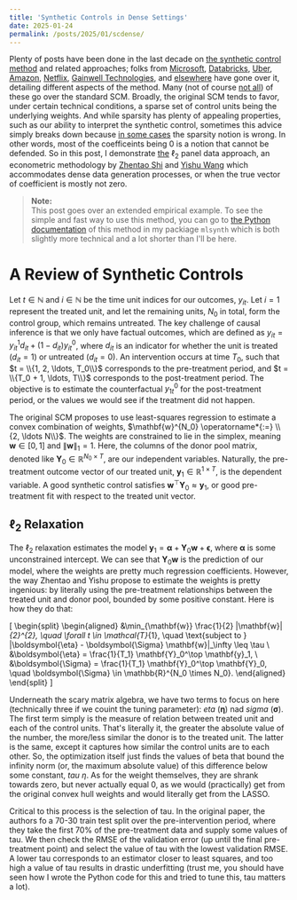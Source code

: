 ```yaml
---
title: 'Synthetic Controls in Dense Settings'
date: 2025-01-24
permalink: /posts/2025/01/scdense/
---
```


Plenty of posts have been done in the last decade on [the synthetic control method](https://doi.org/10.1198/jasa.2009.ap08746) and related approaches; folks from [Microsoft](https://medium.com/data-science-at-microsoft/causal-inference-using-synthetic-controls-d96a890c83a7), [Databricks](https://towardsdatascience.com/how-to-do-causal-inference-using-synthetic-controls-ab435e0228f1), [Uber](https://youtu.be/j5DoJV5S2Ao?si=RWUYFjFEWpvkl8x1), [Amazon](https://towardsdatascience.com/causal-inference-with-synthetic-control-in-python-4a79ee636325), [Netflix](https://netflixtechblog.com/round-2-a-survey-of-causal-inference-applications-at-netflix-fd78328ee0bb), [Gainwell Technologies](https://andrewpwheeler.com/2019/12/06/using-regularization-to-generate-synthetic-controls-and-conformal-prediction-for-significance-tests/), and [else](https://rudrendupaul.medium.com/causal-inference-part-7-synthetic-control-methods-a-powerful-technique-for-inferring-causality-in-3ec5dbe26038)[where](https://henamsingla.medium.com/synthetic-control-method-a-z-d28099c56edb) have gone over it, detailing different aspects of the method. Many (not of course [not all](https://peerunreviewed.blogspot.com/2019/11/a-short-tutorial-on-robust-synthetic.html)) of these go over the standard SCM. Broadly, the original SCM tends to favor, under certain technical conditions, a sparse set of control units being the underlying weights. And while sparsity has plenty of appealing properties, such as our ability to interpret the synthetic control, sometimes this advice simply breaks down because [in some cases](https://ceistorvergata.it/public/files/RFCS/Giannone_illusion4-2.pdf) the sparsity notion is wrong. In other words, most of the coefficeints being 0 is a notion that cannot be defended. So in this post, I demonstrate [the](10.13140/RG.2.2.11670.97609) $\ell_2$ panel data approach, an econometric methodology by [Zhentao Shi](https://zhentaoshi.github.io/) and [Yishu Wang](https://ishwang1.github.io/) which accommodates dense data generation processes, or when the true vector of coefficient is mostly not zero.

> **Note:**  
This post goes over an extended empirical example. To see the simple and fast way to use this method, you can go to [the Python documentation](https://mlsynth.readthedocs.io/en/latest/pda.html#ell-2-relaxation) of this method in my packiage ``mlsynth`` which is both slightly more technical and a lot shorter than I'll be here.

# A Review of Synthetic Controls

Let $t \in \mathbb{N}$ and $i \in \mathbb{N}$ be the time unit indices for our outcomes, $y_{it}$. Let $i = 1$ represent the treated unit, and let the remaining units, $N_0$ in total, form the control group, which remains untreated. The key challenge of causal inference is that we only have factual outcomes, which are defined as $y_{it} = y_{it}^1 d_{it} + \left(1 - d_{it}\right)y_{it}^0$, where $d_{it}$ is an indicator for whether the unit is treated ($d_{it} = 1$) or untreated ($d_{it} = 0$). An intervention occurs at time $T_0$, such that $t = \\{1, 2, \ldots, T_0\\}$ corresponds to the pre-treatment period, and $t = \\{T_0 + 1, \ldots, T\\}$ corresponds to the post-treatment period. The objective is to estimate the counterfactual $y_{1t}^0$ for the post-treatment period, or the values we would see if the treatment did not happen.

The original SCM proposes to  use least-squares regression to estimate a convex combination of weights, $\mathbf{w}^{N_0} \operatorname*{:=} \\{2, \ldots N\\}$. The weights are constrained to lie in the simplex, meaning $\mathbf{w} \in [0, 1]$ and $\lVert \mathbf{w} \rVert_1 = 1$. Here, the columns of the donor pool matrix, denoted like $\mathbf{Y}_0 \in \mathbb{R}^{N_0 \times T}$, are our independent variables. Naturally, the pre-treatment outcome vector of our treated unit, $\mathbf{y}_1 \in \mathbb{R}^{1 \times T}$, is the dependent variable. A good synthetic control satisfies $\mathbf{w}^\top \mathbf{Y}_0 \approx \mathbf{y}_1$, or good pre-treatment fit with respect to the treated unit vector.

## $\ell_2$ Relaxation

The $\ell_2$ relaxation estimates the model $\mathbf{y}_1 = \boldsymbol{\alpha}+ \mathbf{Y}_0\mathbf{w}+\mathbf{\epsilon}$, where $\boldsymbol{\alpha}$ is some unconstrained intercept. We can see that $\mathbf{Y}_0\mathbf{w}$ is the prediction of our model, where the weights are pretty much regression coefficients. However, the way Zhentao and Yishu propose to estimate the weights is pretty ingenious: by literally using the pre-treatment relationships between the treated unit and donor pool, bounded by some positive constant. Here is how they do that:

\[
\begin{split}
\begin{aligned}
&\min_{\mathbf{w}} \frac{1}{2} \|\mathbf{w}\|_{2}^{2}, \quad \forall t \in \mathcal{T}_{1}, \quad \text{subject to } \|\boldsymbol{\eta} - \boldsymbol{\Sigma} \mathbf{w}\|_\infty \leq \tau \\
&\boldsymbol{\eta} = \frac{1}{T_1} \mathbf{Y}_0^\top \mathbf{y}_1, \\
&\boldsymbol{\Sigma} = \frac{1}{T_1} \mathbf{Y}_0^\top \mathbf{Y}_0, \quad \boldsymbol{\Sigma} \in \mathbb{R}^{N_0 \times N_0}.
\end{aligned}
\end{split}
\]


Underneath the scary matrix algebra, we have two terms to focus on here (technically three if we couint the tuning parameter): _eta_ ($\boldsymbol{\eta}$) nad _sigma_ ($\boldsymbol{\sigma}$). The first term simply is the measure of relation between treated unit and each of the control units. That's literally it, the greater the absolute value of the number, the more/less similar the donor is to the treated unit. The latter is the same, except it captures how similar the control units are to each other. So, the optimization itself just finds the values of beta that bound the infinity norm (or, the maximum absolute value) of this difference below some constant, _tau_ $\eta$. As for the weight themselves, they are shrank towards zero, but never actually equal 0, as we would (practically) get from the original convex hull weights and would literally get from the LASSO.

Critical to this process is the selection of tau. In the original paper, the authors fo a 70-30 train test split over the pre-intervention period, where they take the first 70% of the pre-treatment data and supply some values of tau. We then check the RMSE of the validation error (up until the final pre-treatment point) and select the value of tau with the lowest validation RMSE. A lower tau corresponds to an estimator closer to least squares, and too high a value of tau results in drastic underfitting (trust me, you should have seen how I wrote the Python code for this and tried to tune this, tau matters a lot).
